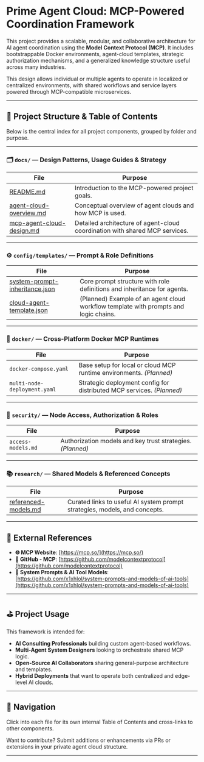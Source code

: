 # Prime Agent Cloud: MCP-Powered Coordination Framework

This project provides a scalable, modular, and collaborative architecture for AI agent coordination using the **Model Context Protocol (MCP)**. It includes bootstrappable Docker environments, agent-cloud templates, strategic authorization mechanisms, and a generalized knowledge structure useful across many industries.

This design allows individual or multiple agents to operate in localized or centralized environments, with shared workflows and service layers powered through MCP-compatible microservices.

---

## 🧭 Project Structure & Table of Contents

Below is the central index for all project components, grouped by folder and purpose.

---

### 🗂 `docs/` — Design Patterns, Usage Guides & Strategy

| File | Purpose |
|------|---------|
| [README.md](docs/README.md) | Introduction to the MCP-powered project goals. |
| [agent-cloud-overview.md](docs/agent-cloud-overview.md) | Conceptual overview of agent clouds and how MCP is used. |
| [mcp-agent-cloud-design.md](docs/templates/mcp-agent-cloud-design.md) | Detailed architecture of agent-cloud coordination with shared MCP services. |

---

### ⚙️ `config/templates/` — Prompt & Role Definitions

| File | Purpose |
|------|---------|
| [system-prompt-inheritance.json](config/templates/system-prompt-inheritance.json) | Core prompt structure with role definitions and inheritance for agents. |
| [cloud-agent-template.json](config/templates/cloud-agent-template.json) | (Planned) Example of an agent cloud workflow template with prompts and logic chains. |

---

### 🐳 `docker/` — Cross-Platform Docker MCP Runtimes

| File | Purpose |
|------|---------|
| `docker-compose.yaml` | Base setup for local or cloud MCP runtime environments. *(Planned)* |
| `multi-node-deployment.yaml` | Strategic deployment config for distributed MCP services. *(Planned)* |

---

### 🔐 `security/` — Node Access, Authorization & Roles

| File | Purpose |
|------|---------|
| `access-models.md` | Authorization models and key trust strategies. *(Planned)* |

---

### 📚 `research/` — Shared Models & Referenced Concepts

| File | Purpose |
|------|---------|
| [referenced-models.md](research/referenced-models.md) | Curated links to useful AI system prompt strategies, models, and concepts. |

---

## 🔗 External References

- **🌐 MCP Website**: [https://mcp.so/](https://mcp.so/)
- **📁 GitHub - MCP**: [https://github.com/modelcontextprotocol](https://github.com/modelcontextprotocol)
- **📘 System Prompts & AI Tool Models**: [https://github.com/x1xhlol/system-prompts-and-models-of-ai-tools](https://github.com/x1xhlol/system-prompts-and-models-of-ai-tools)

---

## ⛳ Project Usage

This framework is intended for:

- **AI Consulting Professionals** building custom agent-based workflows.
- **Multi-Agent System Designers** looking to orchestrate shared MCP logic.
- **Open-Source AI Collaborators** sharing general-purpose architecture and templates.
- **Hybrid Deployments** that want to operate both centralized and edge-level AI clouds.

---

## 🔄 Navigation

Click into each file for its own internal Table of Contents and cross-links to other components.

Want to contribute? Submit additions or enhancements via PRs or extensions in your private agent cloud structure.

---

